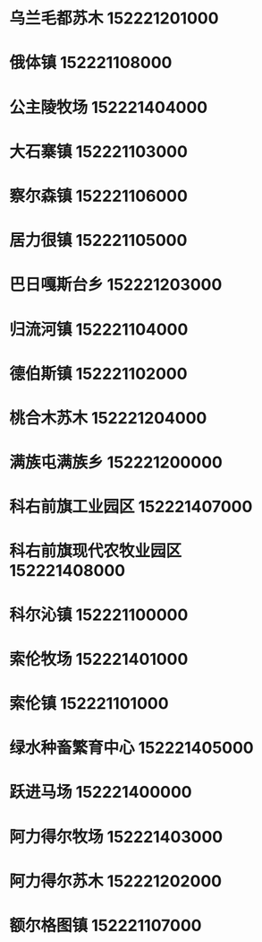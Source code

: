 # 乌兰毛都苏木 152221201000
# 俄体镇 152221108000
# 公主陵牧场 152221404000
# 大石寨镇 152221103000
# 察尔森镇 152221106000
# 居力很镇 152221105000
# 巴日嘎斯台乡 152221203000
# 归流河镇 152221104000
# 德伯斯镇 152221102000
# 桃合木苏木 152221204000
# 满族屯满族乡 152221200000
# 科右前旗工业园区 152221407000
# 科右前旗现代农牧业园区 152221408000
# 科尔沁镇 152221100000
# 索伦牧场 152221401000
# 索伦镇 152221101000
# 绿水种畜繁育中心 152221405000
# 跃进马场 152221400000
# 阿力得尔牧场 152221403000
# 阿力得尔苏木 152221202000
# 额尔格图镇 152221107000
